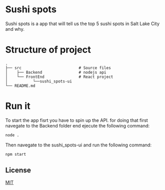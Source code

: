 # Sushi spots

Sushi spots is a app that will tell us the top 5 sushi spots in Salt Lake City and why.

# Structure of project 

    .
    ├── src                         # Source files
    │    ├── Backend                # nodejs api
    │    └── FrontEnd               # React project
    │           └──sushi_spots-ui
    └── README.md

# Run it

To start the app fisrt you have to spin up the API. for doing that first navegate to the Backend folder end ejecute the following command: 

```bash
node .
```

Then navegate to the sushi_spots-ui and run the following command:
```bash
npm start
```

## License

[MIT](https://choosealicense.com/licenses/mit/)